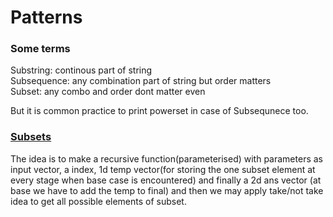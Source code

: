 # Patterns

### Some terms

Substring: continous part of string<br />
Subsequence: any combination part of string but order matters<br />
Subset: any combo and order dont matter even<br />

But it is common practice to print powerset in case of Subsequnece too.


### [Subsets](https://leetcode.com/problems/subsets/)

The idea is to make a recursive function(parameterised) with parameters as input vector, a index, 1d temp vector(for storing the one subset element at every stage when base case is encountered) and finally a 2d ans vector (at base we have to add the temp to final) and then we may apply take/not take idea to get all possible elements of subset.



